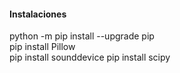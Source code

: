 

#### Instalaciones  
python -m pip install --upgrade pip  
pip install Pillow  
pip install sounddevice
pip install scipy
